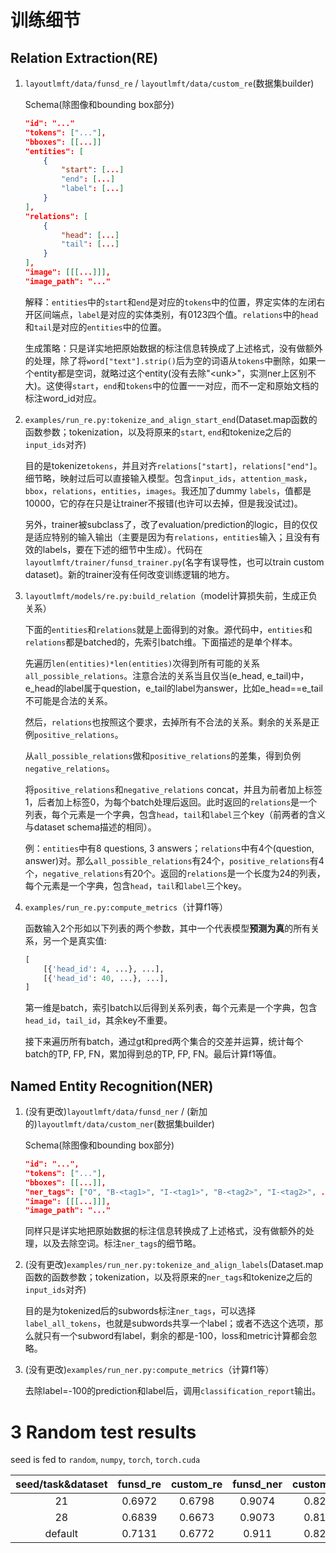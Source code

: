 # 训练细节

## Relation Extraction(RE)

1. `layoutlmft/data/funsd_re` / `layoutlmft/data/custom_re`(数据集builder)

    Schema(除图像和bounding box部分)

    ```json
    "id": "..."
    "tokens": ["..."],
    "bboxes": [[...]]
    "entities": [
        {
            "start": [...]
            "end": [...]
            "label": [...]
        }
    ],
    "relations": [
        {
            "head": [...]
            "tail": [...]
        }
    ],
    "image": [[[...]]],
    "image_path": "..."
    ```

    解释：`entities`中的`start`和`end`是对应的`tokens`中的位置，界定实体的左闭右开区间端点，`label`是对应的实体类别，有0123四个值。`relations`中的`head`和`tail`是对应的`entities`中的位置。

    生成策略：只是详实地把原始数据的标注信息转换成了上述格式，没有做额外的处理，除了将`word["text"].strip()`后为空的词语从`tokens`中删除，如果一个entity都是空词，就略过这个entity(没有去除"\<unk\>"，实测ner上区别不大)。这使得`start`，`end`和`tokens`中的位置一一对应，而不一定和原始文档的标注word_id对应。

2. `examples/run_re.py:tokenize_and_align_start_end`(Dataset.map函数的函数参数；tokenization，以及将原来的`start`, `end`和tokenize之后的`input_ids`对齐)

    目的是tokenize`tokens`，并且对齐`relations["start]`，`relations["end"]`。细节略，映射过后可以直接输入模型。包含`input_ids`，`attention_mask`，`bbox`，`relations`，`entities`，`images`。我还加了dummy `labels`，值都是10000，它的存在只是让trainer不报错(也许可以去掉，但是我没试过)。

    另外，trainer被subclass了，改了evaluation/prediction的logic，目的仅仅是适应特别的输入输出（主要是因为有`relations`，`entities`输入；且没有有效的labels，要在下述的细节中生成）。代码在`layoutlmft/trainer/funsd_trainer.py`(名字有误导性，也可以train custom dataset)。新的trainer没有任何改变训练逻辑的地方。

3. `layoutlmft/models/re.py:build_relation`（model计算损失前，生成正负关系）

    下面的`entities`和`relations`就是上面得到的对象。源代码中，`entities`和`relations`都是batched的，先索引batch维。下面描述的是单个样本。

    先遍历`len(entities)*len(entities)`次得到所有可能的关系`all_possible_relations`。注意合法的关系当且仅当(e_head, e_tail)中，e_head的label属于question，e_tail的label为answer，比如e_head==e_tail不可能是合法的关系。

    然后，`relations`也按照这个要求，去掉所有不合法的关系。剩余的关系是正例`positive_relations`。

    从`all_possible_relations`做和`positive_relations`的差集，得到负例`negative_relations`。

    将`positive_relations`和`negative_relations` concat，并且为前者加上标签1，后者加上标签0，为每个batch处理后返回。此时返回的`relations`是一个列表，每个元素是一个字典，包含`head`，`tail`和`label`三个key（前两者的含义与dataset schema描述的相同）。

    例：`entities`中有8 questions, 3 answers；`relations`中有4个(question, answer)对。那么`all_possible_relations`有24个，`positive_relations`有4个，`negative_relations`有20个。返回的`relations`是一个长度为24的列表，每个元素是一个字典，包含`head`，`tail`和`label`三个key。

4. `examples/run_re.py:compute_metrics`（计算f1等）

    函数输入2个形如以下列表的两个参数，其中一个代表模型**预测为真**的所有关系，另一个是真实值:

    ```python
    [
        [{'head_id': 4, ...}, ...],
        [{'head_id': 40, ...}, ...],
    ]
    ```

    第一维是batch，索引batch以后得到关系列表，每个元素是一个字典，包含`head_id`，`tail_id`，其余key不重要。

    接下来遍历所有batch，通过gt和pred两个集合的交差并运算，统计每个batch的TP, FP, FN，累加得到总的TP, FP, FN。最后计算f1等值。

## Named Entity Recognition(NER)

1. (没有更改)`layoutlmft/data/funsd_ner` / (新加的)`layoutlmft/data/custom_ner`(数据集builder)

    Schema(除图像和bounding box部分)

    ```json
    "id": "...",
    "tokens": ["..."],
    "bboxes": [[...]],
    "ner_tags": ["O", "B-<tag1>", "I-<tag1>", "B-<tag2>", "I-<tag2>", ...],
    "image": [[[...]]],
    "image_path": "..."
    ```

    同样只是详实地把原始数据的标注信息转换成了上述格式，没有做额外的处理，以及去除空词。标注`ner_tags`的细节略。

2. (没有更改)`examples/run_ner.py:tokenize_and_align_labels`(Dataset.map函数的函数参数；tokenization，以及将原来的`ner_tags`和tokenize之后的`input_ids`对齐)

    目的是为tokenized后的subwords标注`ner_tags`，可以选择`label_all_tokens`，也就是subwords共享一个label；或者不选这个选项，那么就只有一个subword有label，剩余的都是-100，loss和metric计算都会忽略。

3. (没有更改)`examples/run_ner.py:compute_metrics`（计算f1等）

    去除label=-100的prediction和label后，调用`classification_report`输出。
    
# 3 Random test results

seed is fed to `random`, `numpy`, `torch`, `torch.cuda`

| seed/task&dataset | funsd_re | custom_re | funsd_ner | custom_ner |
| :---: | :---: | :---: | :---: | :---: |
| 21 | 0.6972 | 0.6798 | 0.9074 | 0.8246 |
| 28 | 0.6839 | 0.6673 | 0.9073 | 0.8196 |
| default | 0.7131 | 0.6772 | 0.911 | 0.8248 |